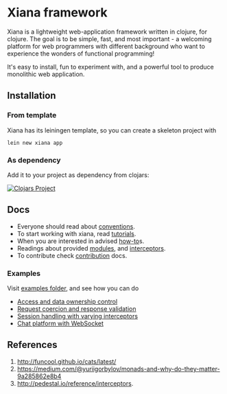 # Xiana framework

Xiana is a lightweight web-application framework written in clojure, for clojure. The goal is to be simple, fast, and most
important - a welcoming platform for web programmers with different background who want to experience the wonders of
functional programming!

It's easy to install, fun to experiment with, and a powerful tool to produce monolithic web application.

## Installation

### From template

Xiana has its leiningen template, so you can create a skeleton project with

```shell
lein new xiana app
```

### As dependency

Add it to your project as dependency from clojars:

[![Clojars Project](https://img.shields.io/clojars/v/com.flexiana/framework.svg)](https://clojars.org/com.flexiana/framework)

## Docs

- Everyone should read about [conventions](./doc/conventions.md).
- To start working with xiana, read [tutorials](./doc/tutorials.md).
- When you are interested in advised [how-to](./doc/how-to.md)s.
- Readings about provided [modules](./doc/modules.md), and [interceptors](./doc/interceptors.md).
- To contribute check [contribution](./doc/contribution.md) docs.

### Examples

Visit [examples folder](examples), and see how you can do

- [Access and data ownership control](examples/acl/README.md)
- [Request coercion and response validation](examples/controllers/README.md)
- [Session handling with varying interceptors](examples/sessions/README.md)
- [Chat platform with WebSocket](examples/cli-chat/README.md)

## References

1. http://funcool.github.io/cats/latest/
2. https://medium.com/@yuriigorbylov/monads-and-why-do-they-matter-9a285862e8b4
3. http://pedestal.io/reference/interceptors.
